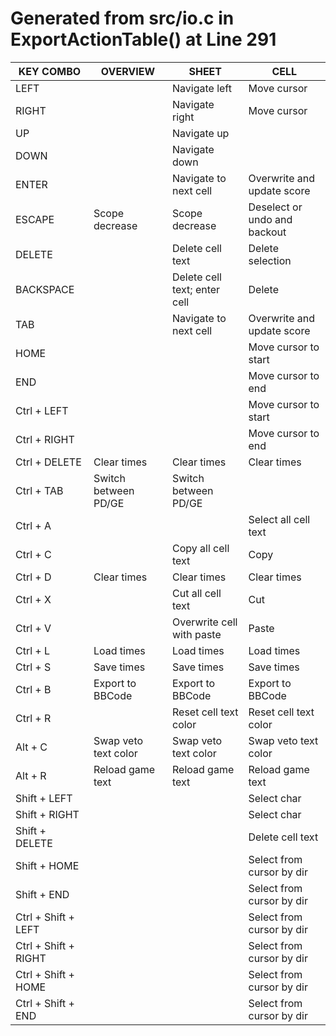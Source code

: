 # Generated from src/io.c in ExportActionTable() at Line 291

|                KEY COMBO |                     OVERVIEW |                        SHEET |                         CELL |
| ------------------------ | ---------------------------- | ---------------------------- | ---------------------------- |
|                     LEFT |                              |                Navigate left |                  Move cursor |
|                    RIGHT |                              |               Navigate right |                  Move cursor |
|                       UP |                              |                  Navigate up |                              |
|                     DOWN |                              |                Navigate down |                              |
|                    ENTER |                              |        Navigate to next cell |   Overwrite and update score |
|                   ESCAPE |               Scope decrease |               Scope decrease | Deselect or undo and backout |
|                   DELETE |                              |             Delete cell text |             Delete selection |
|                BACKSPACE |                              | Delete cell text; enter cell |                       Delete |
|                      TAB |                              |        Navigate to next cell |   Overwrite and update score |
|                     HOME |                              |                              |         Move cursor to start |
|                      END |                              |                              |           Move cursor to end |
|              Ctrl + LEFT |                              |                              |         Move cursor to start |
|             Ctrl + RIGHT |                              |                              |           Move cursor to end |
|            Ctrl + DELETE |                  Clear times |                  Clear times |                  Clear times |
|               Ctrl + TAB |         Switch between PD/GE |         Switch between PD/GE |                              |
|                 Ctrl + A |                              |                              |         Select all cell text |
|                 Ctrl + C |                              |           Copy all cell text |                         Copy |
|                 Ctrl + D |                  Clear times |                  Clear times |                  Clear times |
|                 Ctrl + X |                              |            Cut all cell text |                          Cut |
|                 Ctrl + V |                              |    Overwrite cell with paste |                        Paste |
|                 Ctrl + L |                   Load times |                   Load times |                   Load times |
|                 Ctrl + S |                   Save times |                   Save times |                   Save times |
|                 Ctrl + B |             Export to BBCode |             Export to BBCode |             Export to BBCode |
|                 Ctrl + R |                              |        Reset cell text color |        Reset cell text color |
|                  Alt + C |         Swap veto text color |         Swap veto text color |         Swap veto text color |
|                  Alt + R |             Reload game text |             Reload game text |             Reload game text |
|             Shift + LEFT |                              |                              |                  Select char |
|            Shift + RIGHT |                              |                              |                  Select char |
|           Shift + DELETE |                              |                              |             Delete cell text |
|             Shift + HOME |                              |                              |    Select from cursor by dir |
|              Shift + END |                              |                              |    Select from cursor by dir |
|      Ctrl + Shift + LEFT |                              |                              |    Select from cursor by dir |
|     Ctrl + Shift + RIGHT |                              |                              |    Select from cursor by dir |
|      Ctrl + Shift + HOME |                              |                              |    Select from cursor by dir |
|       Ctrl + Shift + END |                              |                              |    Select from cursor by dir |
